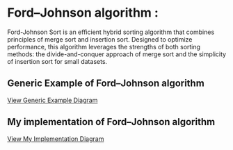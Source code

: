 #  Ford–Johnson algorithm : 

Ford-Johnson Sort is an efficient hybrid sorting algorithm that combines principles of merge sort and insertion sort. Designed to optimize performance, this algorithm leverages the strengths of both sorting methods: the divide-and-conquer approach of merge sort and the simplicity of insertion sort for small datasets.

## Generic Example of Ford–Johnson algorithm

[View Generic Example Diagram]()

## My implementation of Ford–Johnson algorithm

[View My Implementation Diagram](https://armandi0.github.io/FordJhonsonSort/CPP-09.drawio.html)
